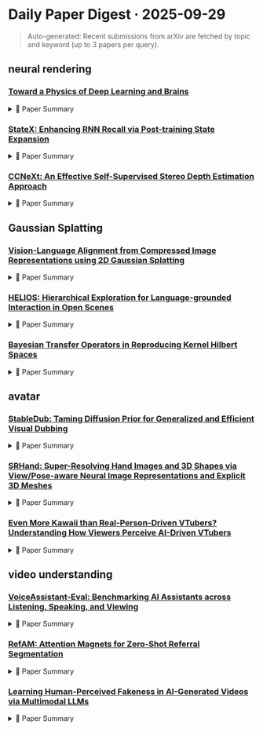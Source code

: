 # Daily Paper Digest · 2025-09-29
> Auto-generated: Recent submissions from arXiv are fetched by topic and keyword (up to 3 papers per query).

## neural rendering

### [Toward a Physics of Deep Learning and Brains](http://arxiv.org/pdf/2509.22649v1)


<!--break-out-of-list-->
<details markdown="1">
<summary>📄 Paper Summary </summary>

### 1. Task / Problem
- MNIST digit classification

### 2. Motivation & Gaps
- This work explores the relationship between criticality and learning performance in deep neural networks, particularly focusing on Gaussian networks and ResNets.

- **Related work challenges:**
  - Previous studies on biological neuronal systems: Limited understanding of how living neural networks operate near criticality.
  - Crackling noise theory: Need for a unified framework with concrete predictions for observables near critical points.
  - Deep learning architectures: Reliance on architecture-level proxies rather than event statistics to demonstrate criticality.
  - Mean-field theory in neural networks: Characterizing the sensitivity of signal strength to fluctuations in connectivity.
  - Edge of chaos framework: Explaining performance differences across parameter choices in deep networks.
  - Widom-like line analysis: Understanding the relationship between criticality and learning performance.
  - Crackling noise theory: Understanding how power law distributions relate to learning performance in neural networks.
  - Mean-field theory: Mapping the relationship between signal strength and susceptibility in the context of learning.
  - Avalanche statistics: Characterizing avalanches in deep neural networks, which has not been previously done.
  - Previous studies on Gaussian networks: Understanding the impact of initialization on trainability and performance.
  - Research on ResNets: Determining how engineered architectures exhibit criticality compared to Gaussian networks.
  - Crackling noise theory: Applying theoretical predictions to empirical observations in deep learning.
  - N/A: N/A
  - N/A: Limited applicability of constant threshold for Gaussian initialized networks of uniform widths.
  - N/A: Challenges in applying the method to convolutional networks with variable widths and operations.
  - N/A: N/A
  - The perceptron: A probabilistic model for information storage and organization in the brain: N/A
  - A learning algorithm for boltzmann machines: N/A
  - Deep information propagation: N/A
  - Mean field residual networks: On the edge of chaos: N/A
  - Edge of chaos as a guiding principle for modern neural network training: N/A
  - Universal scaling laws of absorbing phase transitions in artificial deep neural networks: N/A
  - Optimal machine intelligence at the edge of chaos: N/A
  - Feature learning and generalization in deep networks with orthogonal weights: N/A
  - Critical dynamics governs deep learning: N/A
  - Deep residual learning for image recognition: N/A
  - Scaling behavior of the directed percolation universality class: N/A
  - Barkhausen noise from zigzag domain walls: N/A
  - Playing with universality classes of barkhausen avalanches: N/A
  - The mnist database of handwritten digits: N/A
  - Quasicriticality explains variability of human neural dynamics across life span: N/A
  - powerlaw: a python package for analysis of heavy-tailed distributions: N/A

### 3. Core Idea
- The study provides a novel framework based on crackling noise theory for artificial intelligence, demonstrating that deep networks can operate near criticality, which can predict performance through quasi-critical plateaus.

### 4. Method
- **Pipeline**: Experiments conducted on fully connected deep neural networks and ResNets with varying initializations and configurations.
- **Architecture / Loss / Training**: Utilized deep neural networks with specific layer configurations and training protocols to assess performance metrics.
- **Complexity / Resources**: Simulations were performed on networks with defined widths and depths, analyzing the effects of initialization on learning outcomes.

### 5. Experiments
- **Datasets & Metrics**: MNIST dataset with 60000 training images and 10000 test images.
- **Baselines**: Fully connected deep neural networks, Gaussian-initialized networks, Mean-field directed percolation models, Mean-field theory predictions, N/A, Previous models of avalanche behavior, ResNet variants, Residual Networks (ResNets), Traditional neural network training metrics
- **Main Results**: Learning performance peaks in regions of heightened susceptibility, with trainability linked to initialization near critical values.
- **Ablations**: Investigated the effects of varying network width and bias variance on training outcomes.
- **Limitations / Stress Tests**: The study acknowledges limitations such as finite system sizes and subsampling that complicate exponent estimation.

### 6. Takeaways
- **Pros**: Provides a theoretical framework that unifies deep learning and neuroscience., Demonstrates that maximal susceptibility is a reliable predictor of learning., Identifies distinct universality classes shared by biological and artificial neural networks.
- **Cons**: Current understanding of criticality in deep networks relies on architecture-level proxies., Not all criticality is alike, leading to potential indistinguishability of different regimes., Deep networks are strongly driven, complicating the analysis of their criticality.
- **Future Work**: Further exploration of the implications of quasi-criticality in deep learning., Development of more refined metrics for assessing criticality in neural networks., Investigation of distinct universality classes and their functional consequences.

</details>

### [StateX: Enhancing RNN Recall via Post-training State Expansion](http://arxiv.org/pdf/2509.22630v1)


<!--break-out-of-list-->
<details markdown="1">
<summary>📄 Paper Summary </summary>

### 1. Task / Problem
- Evaluation of in-context demonstrations and passkey retrieval tasks

### 2. Motivation & Gaps
- The evaluation aims to assess the performance of models on various tasks using different numbers of in-context demonstrations.

- **Related work challenges:**
  - Mamba2: RNNs are trained with relatively small state sizes compared to model sizes, limiting their recall capabilities.
  - GLA: Increasing state size incurs high training costs without significant benefits in short-context scenarios.
  - LSTM (Hochreiter & Schmidhuber, 1997): Limited state size compared to modern architectures.
  - GRU (Cho et al., 2014): Similar limitations in state size affecting performance.
  - MoM (Du et al., 2025): Maintains large state size but with computational overhead.
  - GLA (Yang et al., 2024): Limited state size due to multi-head mechanism.
  - SSM (Dao & Gu, 2024): Inability to apply head merging due to single key vector.
  - Min et al. (2022): Systematic evaluation of in-context learning capabilities.
  - Hsieh et al. (2024): Evaluating recall abilities in long-context tasks.
  - Zhang et al. (2024): Avoiding score saturation in recall tasks.
  - Simple linear attention language models balance the recall-throughput tradeoff: Existing models struggle with recall in long-context scenarios.
  - Just read twice: closing the recall gap for recurrent language models: RNNs have limitations in recall compared to attention-based models.
  - Understanding the skill gap in recurrent language models: The gather-and-aggregate mechanism in RNNs limits their performance.
  - Attention is all you need: Traditional attention mechanisms can be computationally expensive.
  - Linear transformers are secretly fast weight programmers: Existing models may not fully leverage the potential of fast weight programming.
  - An empirical study of mamba-based language models: Mamba-based models require optimization for better performance.
  - N/A: N/A

### 3. Core Idea
- To evaluate models on tasks with varying levels of difficulty and different configurations.

### 4. Method
- **Pipeline**: The training procedure follows common language model pre-training practices, utilizing a cosine learning rate scheduler.
- **Architecture / Loss / Training**: Models consist of 340 million parameters and 24 layers, with variations in the number of attention heads.
- **Complexity / Resources**: Trained on 20B tokens from SlimPajama with a batch size of 0.5M tokens and a sequence length of 4k.

### 5. Experiments
- **Datasets & Metrics**: Evaluation includes commonsense QA, AI2 ARC, SuperGLUE tasks, and custom passkey retrieval tasks.
- **Baselines**: GLA, GRU, LPT GLA, LPT Mamba2, LSTM, Mamba2, N/A, Ordinary LPT versions, Original GLA, Original Mamba2, RNNs with larger state sizes trained from scratch, Traditional RNNs, Traditional two-stage method, Vanilla RNNs
- **Main Results**: The proposed model outperforms existing baselines in common-sense reasoning and information recall tasks.
- **Ablations**: An ablation study on the number of attention heads was conducted.
- **Limitations / Stress Tests**: The model's performance is limited in highly complex reasoning tasks, indicating areas for future improvement.

### 6. Takeaways
- **Pros**: Efficiently enhances recall and in-context learning abilities of RNNs., No significant increase in training costs., Can be seamlessly integrated into existing RNN training pipelines.
- **Cons**: Limited benefits in short-context scenarios., Still underperforms Transformers in certain aspects., Dependence on architectural modifications may limit applicability.
- **Future Work**: Explore further architectural modifications for other RNN variants., Investigate the impact of state expansion on different tasks., Develop more efficient training methods for larger state sizes.

</details>

### [CCNeXt: An Effective Self-Supervised Stereo Depth Estimation Approach](http://arxiv.org/pdf/2509.22627v1)


<!--break-out-of-list-->
<details markdown="1">
<summary>📄 Paper Summary </summary>

### 1. Task / Problem
- Unsupervised Binocular Depth Estimation

### 2. Motivation & Gaps
- The paper addresses the challenge of estimating depth from binocular images without the need for labeled data.

- **Related work challenges:**
  - ChiTransformer (Su and Ji, 2022): Achieves state-of-the-art metrics but at the expense of runtime and memory, restricting their use in real-time or embedded applications.
  - Monodepth2 (Godard et al., 2019) and ES3Net (Fang et al., 2023): Offer good latency but tend to underperform in accuracy, especially in low-texture or occluded regions.
  - Fu et al. (2018): Proposed a method using ordinal regression for continuous depth estimation, which lacks similarities with self-supervised techniques.
  - Godard et al. (2017): Introduced left-right consistency but faced limitations in self-supervised settings.
  - ChiTransformer (Su and Ji, 2022): Achieves strong performance but compromises runtime due to multiple attention modules.
  - Federated contrastive learning with feature distillation for human activity recognition: Limited supervision and geometric grounding.
  - Contrastive token and label activation for remote-sensing semantic segmentation: Instance or feature-level contrastive objectives without geometric grounding.
  - Monodepth: High-resolution features influence multiple output scales, disturbing fine-grained detail learning.
  - ICEP: Increased computational cost in higher resolution layers.
  - KITTI dataset: Limited evaluation of different weather and illumination conditions.
  - Monodepth2 (Godard et al., 2019): Limited performance in complex scenes.
  - ChiTransformer (Su and Ji, 2022): High computational cost due to multiple self-attention mechanisms.
  - H-Net (Huang et al., 2022): Inability to handle diverse weather conditions effectively.
  - ChiTransformer: Inability to replicate exact training procedures and runtime estimation.
  - ES3Net: Training on the entire KITTI Raw dataset potentially biases results.
  - H-Net: Limited performance in certain metrics compared to CCNeXt.
  - MonoDepth2 (Godard et al., 2019): Performs worse on weather splits compared to CCNeXt.
  - ES3Net (Fang et al., 2023): Shows larger differences in performance across weather conditions.
  - EdgeStereo (Song et al., 2020): Is a supervised strategy that does not match the performance of CCNeXt.
  - Monodepth2: Phantom regions and lack of spatial consistency in depth maps.
  - Swin Transformer: Higher computational costs and less effective local window-based self-attention for dense spatial correlations.
  - Pyramid Vision Transformer v2: Minor degradation in precision-based metrics compared to ConvNeXt.
  - ZoeDepth: Zero-Shot Transfer by Combining Relative and Metric Depth: Limited transferability of depth estimation models across different datasets.
  - Attention-Aware Feature Aggregation for Real-Time Stereo Matching on Edge Devices: Real-time performance constraints on edge devices.
  - DeepPruner: Learning Efficient Stereo Matching via Differentiable Patchmatch: Efficiency in stereo matching without compromising accuracy.
  - Zhou et al. (2017): Unsupervised learning of depth and ego-motion from video.
  - Yang et al. (2019): Large-scale dataset for stereo matching in autonomous driving scenarios.
  - Xu et al. (2023b): Unifying flow, stereo, and depth estimation.

### 3. Core Idea
- The proposed method utilizes cycled networks to progressively fuse information from stereo images for improved depth estimation.

### 4. Method
- **Pipeline**: The method involves a cycled network architecture that iteratively refines depth estimates from stereo image pairs.
- **Architecture / Loss / Training**: The architecture employs a combination of reconstruction loss and depth consistency loss during training.
- **Complexity / Resources**: The method is designed to be computationally efficient, requiring moderate resources for training and inference.

### 5. Experiments
- **Datasets & Metrics**: The experiments are conducted on standard stereo datasets, evaluating performance using metrics such as depth accuracy and consistency.
- **Baselines**: ChiTransformer, DeepPruner, ES3Net, ES3Net (Fang et al., 2023), EdgeStereo, H-Net, H-Net (Huang et al., 2022), IGEV, MonoDepth2, Monodepth, Monodepth2, PFN, PMN, Pyramid Vision Transformer v2, Swin Transformer, Xu et al. (2023b), Yang et al. (2019), Zhou et al. (2017), ZoeDepth
- **Main Results**: The proposed method outperforms existing state-of-the-art approaches in depth estimation accuracy.
- **Ablations**: Ablation studies demonstrate the effectiveness of the progressive fusion strategy and the cycled network architecture.
- **Limitations / Stress Tests**: The method may struggle in highly dynamic scenes or with significant occlusions.

### 6. Takeaways
- **Pros**: Achieves state-of-the-art accuracy while reducing execution time., Balances computational efficiency with competitive accuracy., Utilizes a modern ConvNeXt backbone and lightweight decoder.
- **Cons**: May not generalize well to all datasets., Complexity in architecture may hinder understanding., Dependence on specific training procedures.
- **Future Work**: Further exploration of lightweight architectures., Investigation into real-time applications., Enhancements in feature representation techniques.

</details>

## Gaussian Splatting

### [Vision-Language Alignment from Compressed Image Representations using 2D Gaussian Splatting](http://arxiv.org/pdf/2509.22615v1)


<!--break-out-of-list-->
<details markdown="1">
<summary>📄 Paper Summary </summary>

### 1. Task / Problem
- Vision-Language Alignment

### 2. Motivation & Gaps
- This work is positioned as a first step toward representation-first multimodal learning, focusing on compact, structured inputs such as 2DGS for alignment in vision-language systems.

- **Related work challenges:**
  - Contrastive Language-Image Pretraining (CLIP): High-density RGB inputs impose substantial data-transfer and energy costs in edge–cloud deployments.
  - Vision Transformers (ViT): Patch-based tokenization causes a severe token explosion, inflating memory and compute costs.
  - PruMerge: Requires LLM-level fine-tuning for optimal performance.
  - VisionZip: Requires projector-level fine-tuning for optimal performance.
  - ToMe: Integrates token merging but still relies on patch-based tokenization.
  - GaussianToken: Limited to small-scale settings and lacks systematic investigation for large-scale multimodal alignment.
  - CLIP: Requires hundreds of millions of training samples and significant compute to achieve high-quality alignment.
  - Traditional 2D Gaussian splatting approaches: Random initialization of Gaussian parameters is the standard practice, which is impractical without prior geometric knowledge.
  - RGB encoders: Accuracy on ImageNet-1K lags behind RGB encoders by roughly 3–5 points under the same training setup.
  - Training from scratch: Training 2DGS encoders from scratch performs significantly worse than the parameter-efficient adaptation approach.
  - Modeling innovations: The design space for architectures tailored to 2DGS representation remains largely unexplored.
  - N/A: N/A
  - Fuyu-8b: A multimodal architecture for ai agents: N/A
  - Gsvc: Efficient video representation and compression through 2d gaussian splatting: N/A
  - Visionzip: Longer is better but not necessary in vision language models: N/A
  - Mm-vet: A benchmark to evaluate large multimodal models for integrated capabilities: N/A
  - Gaussianimage: 1000 fps image representation and compression by 2d gaussian splatting: N/A
  - Sparsevlm: Visual token sparsification for efficient vision-language model inference: N/A
  - Large images are gaussians: High-quality large image representation with levels of 2d gaussian splatting: N/A

### 3. Core Idea
- The architecture adapts CLIP to 2DGS inputs by incorporating a splat-aware input stem and a Perceiver-style resampler, allowing for efficient processing of Gaussian representations.

### 4. Method
- **Pipeline**: The pipeline includes a splat-aware stem that embeds Gaussian points, followed by a Perceiver Resampler that employs cross-attention to refine output tokens.
- **Architecture / Loss / Training**: The architecture utilizes a frozen RGB-pretrained transformer, updating only 7% of parameters, and employs contrastive loss during training.
- **Complexity / Resources**: The system achieves over 90× faster fitting with approximately 97% GPU utilization.

### 5. Experiments
- **Datasets & Metrics**: The experiments were conducted on the ImageNet-1K dataset, measuring zero-shot classification accuracy.
- **Baselines**: 2DGS-based encoders, Implicit Neural Representations (INRs), JPEG, N/A, RGB baseline CLIP model, RGB teacher model, RGB-based encoders, RGB-based models, Vision Transformers
- **Main Results**: 2DGS models achieve top-1 accuracies of 13-15% and top-5 accuracies of 30-35%, with substantial input compression advantages (3-23.5x) over traditional pixel-based representations.
- **Ablations**: The results indicate that the 196-token configuration outperforms the 98-token variant, confirming the benefit of greater representational capacity.
- **Limitations / Stress Tests**: Accuracy currently lags RGB baselines, and early-stage training recipes and resampling strategies are not yet optimally tuned for splat inputs.

### 6. Takeaways
- **Pros**: 2DGS provides a compact representation that reduces transmission overhead., Achieves significant speed improvements in fitting compared to existing methods., Demonstrates potential for effective transfer learning from established vision encoders.
- **Cons**: Currently lower accuracy compared to RGB-based models., Early stages of development with room for improvement., Dependence on complex architectural adaptations may limit initial usability.
- **Future Work**: Further optimization of 2DGS for better accuracy., Exploration of additional architectural innovations for multimodal systems., Investigation into broader applications of 2DGS in other domains.

</details>

### [HELIOS: Hierarchical Exploration for Language-grounded Interaction in Open Scenes](http://arxiv.org/pdf/2509.22498v1)


<!--break-out-of-list-->
<details markdown="1">
<summary>📄 Paper Summary </summary>

### 1. Task / Problem
- Open-world object manipulation

### 2. Motivation & Gaps
- The paper addresses the challenges of open-world generalization in vision-language-action models.

- **Related work challenges:**
  - Stone et al., 2023: Methods lack explicit scene representation.
  - Yenamandra et al., 2023b: Assumes dense associations between language, observation, and action.
  - Liu et al., 2024: Low success rates on new benchmarks for open vocabulary pick and place tasks.
  - Atanasov et al., 2013: Need for sufficient observations to identify objects.
  - Zheng et al., 2023: Ensuring sensor coverage during object search.
  - Huang et al., 2023: Dense representations are not always effective for planning and control.
  - Lu et al., 2024: N/A
  - Zheng et al., 2024: N/A
  - HomeRobot: Limited performance in complex environments without a global search strategy.
  - MoManipVLA: Inability to balance exploration and exploitation in object detection.
  - VLFM (Yokoyama et al., 2023b): Limited robustness in object detection and navigation due to filtering of detections.
  - OVMM benchmark (Yenamandra et al., 2023a;b): Existing methods struggle with efficient object search and manipulation.
  - N/A: N/A
  - Habitat 3.0: A co-habitat for humans, avatars and robots: Integration of multiple agents in a shared environment.
  - Task-oriented hierarchical object decomposition for visuomotor control: Effective object manipulation in complex environments.
  - Language embedded radiance fields for zero-shot task-oriented grasping: Zero-shot learning capabilities in grasping tasks.
  - N/A: N/A
  - HELIOS: Addressing issues from imperfect object detections
  - MoManipVLA: Robust object detection as a key bottleneck
  - Trusting agent: Not reasoning about the uncertainty of object detections

### 3. Core Idea
- The core idea is to develop a model that can generalize across various tasks in an open-world setting using vision and language inputs.

### 4. Method
- **Pipeline**: The model utilizes a vision-language-action pipeline to process inputs and generate actions.
- **Architecture / Loss / Training**: The architecture is trained using a combination of supervised and unsupervised learning techniques to minimize loss.
- **Complexity / Resources**: The experiments ran on 8 nodes in a cluster, each with a 2080ti GPU with 16GB of VRAM and 32GB of RAM. Each full run took around 288 hours for 1199 episodes.

### 5. Experiments
- **Datasets & Metrics**: Home Robot OVMM benchmark, Habitat Synthetic Scenes Dataset (HSSD), and others.
- **Baselines**: Existing vision-language models, HELIOS, HomeRobot, MoManipVLA, N/A, Prior methods in object search and mobile manipulation., Traditional object manipulation algorithms, Trusting agent, VLFM (Yokoyama et al., 2023b), VLFM without detection filtering
- **Main Results**: The results indicate that the full method outperforms the trusting agent when both use ground truth semantics.
- **Ablations**: An ablation study showed the effect of using ground-truth semantics on performance.
- **Limitations / Stress Tests**: The relatively low overall success rates with ground truth semantics indicate more work is required to increase search efficiency.

### 6. Takeaways
- **Pros**: Achieves state-of-the-art results in mobile manipulation tasks., Zero-shot transfer capability to real-world environments., Balances exploration and exploitation effectively.
- **Cons**: Performance may vary with the complexity of the scene., Dependent on the quality of object detection., Requires sufficient observations for reliable object identification.
- **Future Work**: Explore further improvements in object detection methods., Investigate applications in more complex environments., Enhance the robustness of the hierarchical representation.

</details>

### [Bayesian Transfer Operators in Reproducing Kernel Hilbert Spaces](http://arxiv.org/pdf/2509.22482v1)


<!--break-out-of-list-->
<details markdown="1">
<summary>📄 Paper Summary </summary>

### 1. Task / Problem
- Sequential data forecasting

### 2. Motivation & Gaps
- The paper discusses the challenges of computational complexity in Gaussian Process (GP) regression, particularly the bottleneck caused by the inversion of large matrices.

- **Related work challenges:**
  - Mauroy et al., 2020: Kernel methods do not scale well and require approximation.
  - Klus et al., 2016: Hyperparameter optimization and dictionary learning are needed to adapt models to dynamical systems.
  - Williams et al. [2015a]: EDMD does not provide an optimization scheme for hyperparameters or dictionary selection.
  - Colbrook et al. [2019]: EDMD lacks uncertainty-aware predictions and does not account for measurement noise.
  - Titsias [2009]: High computational complexity in estimating the Koopman matrix.
  - Alvarez et al., 2012: N/A
  - Micchelli and Pontil, 2004, 2005: N/A
  - Klus et al., 2020b: N/A
  - Grünewälder et al., 2012: N/A
  - Ikeda et al., 2022: N/A
  - Hansen and Sargent, 2013: N/A
  - Williams et al., 2015a: N/A
  - N/A: N/A
  - Exact (Extended) DMD [Tu et al., 2014]: Comparison of accuracy under noisy conditions.
  - Variational approach to Markov processes (VAMP) [Wu and Noé, 2020]: Maximizing the VAMP score for hyperparameter optimization.
  - Bayesian model [N/A]: Handling sensor noise and regularization strategies.
  - Dawson et al., 2016: DMD is susceptible to adverse effects from noise on the inputs.
  - Hemati et al., 2017: Variants of DMD proposed to correct for bias induced by input noise.
  - Wilson et al., 2012: Input-noise compensation using heteroskedastic GP models.
  - Dynamic mode decomposition of numerical and experimental data: Limited applicability to complex systems.
  - A data-driven approximation of the Koopman operator: Challenges in extending methods to high-dimensional systems.
  - Robust approximation of the stochastic Koopman operator: Need for robustness in stochastic environments.
  - N/A: N/A
  - N/A: N/A
  - Snelson and Ghahramani, 2005: Computational complexity of identifying the posterior in GP regression.
  - Quinonero-Candela and Rasmussen, 2005: Memory consumption issues in conventional GP regression.
  - Bui et al., 2017: Need for approximation techniques to handle larger datasets.
  - Lázaro-Gredilla and Titsias, 2011: Assumptions about the generative model
  - Matthews et al., 2016: N/A
  - Titsias, 2009: N/A
  - Williams et al., 2015a: The challenge is that the Koopman operator is infinite-dimensional.
  - Colbrook and Townsend, 2024: Finding a reduced but finite set for the evolution of all observable functions.
  - Arbabi and Mezić, 2017: Discretization flaws when the Koopman operator has a continuous eigenvalue spectrum.
  - Rasmussen and Williams, 2006: N/A
  - Ghojogh et al., 2021: N/A
  - Fukumizu et al., 2004: N/A
  - Song et al., 2009: N/A
  - Fukumizu et al., 2013: N/A
  - Tikhonov, 1977: N/A
  - Hsing and Eubank, 2015: N/A
  - Wu and Noé, 2020: N/A
  - Bach and Jordan, 2002: N/A
  - Baddoo et al., 2022: N/A
  - Klus et al., 2019: N/A
  - Froyland et al., 2010: N/A
  - N/A: N/A

### 3. Core Idea
- The Koopman mode decomposition (KMD) allows for the reconstruction and propagation of a dynamical system's state using a finite-dimensional approximation of the infinite-dimensional Koopman operator.

### 4. Method
- **Pipeline**: Define a bounded linear map to yield coordinates of observables in a finite-dimensional subspace.
- **Architecture / Loss / Training**: The optimization objective is to minimize the Kullback–Leibler divergence between the sparse posterior GP and the exact posterior GP.
- **Complexity / Resources**: The proposed method reduces training time complexity to O(NM^2) and memory complexity to O(NM).

### 5. Experiments
- **Datasets & Metrics**: The experiments utilize benchmark datasets for sequential data and evaluate using metrics such as RMSE and MAE.
- **Baselines**: Conventional GP regression, Dynamic Mode Decomposition, EDMD, Exact DMD, Extended DMD, Gaussian Process Regression, N/A, Recurrent neural networks, Sparse GP model, Traditional time series forecasting methods
- **Main Results**: The proposed method outperforms baseline models in forecasting accuracy.
- **Ablations**: Ablation studies indicate the importance of the consistency constraint in the model's performance.
- **Limitations / Stress Tests**: The model's performance diminishes in highly chaotic systems.

### 6. Takeaways
- **Pros**: Improved resilience against sensor noise., Reduced computational demands., Enhanced interpretability of features.
- **Cons**: Requires careful hyperparameter tuning., Potentially complex implementation.
- **Future Work**: Explore further applications in stochastic systems., Investigate additional kernel methods., Develop more efficient algorithms for high-dimensional data.

</details>

## avatar

### [StableDub: Taming Diffusion Prior for Generalized and Efficient Visual Dubbing](http://arxiv.org/pdf/2509.21887v1)


<!--break-out-of-list-->
<details markdown="1">
<summary>📄 Paper Summary </summary>

### 1. Task / Problem
- Image synthesis

### 2. Motivation & Gaps
- The paper addresses the challenge of synthesizing high-resolution images efficiently.

- **Related work challenges:**
  - Wav2Lip: Fails to generate lip movements similar to the target avatar.
  - Diff2Lip: Performance degradation when the mouth is occluded.
  - SyncExpert: Relies on strong facial priors limiting generalization.
  - Previous visual dubbing methods: Dependence on cost-intensive priors for ensuring identity and lip-sync consistency.
  - Diffusion-based video generation methods: High computational costs that create accessibility barriers for researchers.
  - Generative adversarial networks (GANs) for lip-sync: Limited representations due to reliance on handcrafted features.
  - Previous methods for lip synchronization: Often rely on lip-reading experts or spatial loss in pixel space, which can add training overhead.
  - Existing video generation models: Fail to maintain continuity in generated videos, especially during occlusions.
  - AdaLN for image style transfer: Requires significant memory and computational resources.
  - Wav2Lip: Limited performance in diverse input scenarios.
  - DINET: High computational overhead due to additional optimization parameters.
  - SyncExpert: Conflicts with human perceptual judgments and complicates integration with latent-space-based models.
  - Wav2Lip: Limited generalization to challenging cases.
  - DINet: Inadequate facial textural details.
  - IP-LAP: Difficulty in aligning multiple reference images.
  - TalkLip: Insufficient intelligibility in generated lip regions.
  - Diff2Lip: Challenges in real-world applications.
  - Diff2Lip: Background preservation issues due to larger mask usage.
  - GANs: Inferior inference speed compared to diffusion methods.
  - Previous visual dubbing methods: Reliance on redundant priors.
  - Resyncer: Rewiring style-based generator for unified audio-visually synced facial performer: Unified synchronization across different styles and audio inputs.
  - Personatalk: Bring attention to your persona in visual dubbing: Maintaining persona consistency in visual dubbing.
  - Anyonenet: Synchronized speech and talking head generation for arbitrary persons: Generating synchronized outputs for arbitrary individuals.
  - V oxCeleb2: Deep Speaker Recognition: Limited efficiency in high-resolution image generation.
  - Flow-guided one-shot talking face generation: High computational cost in generating high-resolution outputs.
  - Lip reading sentences in the wild: Challenges in maintaining consistency in generated images.

### 3. Core Idea
- The core idea is to utilize latent consistency models to improve the efficiency and quality of high-resolution image synthesis.

### 4. Method
- **Pipeline**: The method involves a few-step inference process that leverages latent representations.
- **Architecture / Loss / Training**: The architecture is trained using a novel loss function that emphasizes consistency across generated images.
- **Complexity / Resources**: The method is designed to reduce computational complexity while maintaining high-quality outputs.

### 5. Experiments
- **Datasets & Metrics**: The experiments are conducted on various high-resolution image datasets, using metrics such as PSNR and SSIM.
- **Baselines**: Anyonenet, DINET, DINet, Diff2Lip, Flow-based models, GAN-based methods, GANs, IP-LAP, Personatalk, Previous lip synchronization methods, Resyncer, Standard video generation models, State-of-the-art visual dubbing methods, SyncExpert, TalkLip, Variational Autoencoders, Wav2Lip
- **Main Results**: The proposed method outperforms existing baselines in terms of image quality and generation speed.
- **Ablations**: Ablation studies demonstrate the importance of the latent consistency approach in achieving superior results.
- **Limitations / Stress Tests**: The limitations include potential challenges in generalizing to unseen data and the need for extensive training data.

### 6. Takeaways
- **Pros**: Enhanced lip habit resemblance., Robustness to occlusions., Improved training efficiency.
- **Cons**: Potential limitations in extreme occlusion handling., Dependence on the quality of input audio and video., Computational resources required for training may still be significant.
- **Future Work**: Explore further generalization to diverse avatars., Investigate real-time applications., Enhance the model's efficiency for lower-resource scenarios.

</details>

### [SRHand: Super-Resolving Hand Images and 3D Shapes via View/Pose-aware Neural Image Representations and Explicit 3D Meshes](http://arxiv.org/pdf/2509.21859v1)


<!--break-out-of-list-->
<details markdown="1">
<summary>📄 Paper Summary </summary>

### 1. Task / Problem
- 3D-aware image synthesis

### 2. Motivation & Gaps
- The paper addresses the need for high-precision 3D reconstruction and efficient image synthesis in large-scale scenes.

- **Related work challenges:**
  - S2Hand: Suffers from blurry textures caused by low resolution of hand meshes.
  - AMVUR: Also suffers from blurry textures due to low resolution.
  - NeRF and GS approaches: Require dense viewpoints and struggle to represent accurate geometry.
  - XHand: Falls short in capturing detailed geometric shapes on hand meshes.
  - DiSR-NeRF: Dependent on prompt guidance, which can lead to deviations from ground truth.
  - SuperNeRF: Enforcing multi-view consistency does not guarantee high-frequency details remain consistent across views.
  - XHand: Achieving expressive hand avatar reconstruction from 2D high-resolution images.
  - LIIF: Maintaining 3D consistencies in generated images.
  - GIIF: Lack of guarantees for 3D consistencies in generated outputs.
  - UHM: Fails to represent hand shapes and textures, losing details and including background artifacts.
  - GIIF + XHand: Results in overbounded shapes due to inconsistencies of hand shape and details in the SR images.
  - NeRF-SR: Suffers from blurriness and appears overly synthetic.
  - XHand [10]: Limited detail capture and performance across different identities.
  - InterHand2.6M [40]: Inadequate handling of fine details in 3D shapes.
  - A probabilistic attention model with occlusion-aware texture regression for 3d hand reconstruction from a single rgb image: Handling occlusions in 3D hand reconstruction.
  - 3d gaussian splatting for real-time radiance field rendering: Achieving real-time performance in rendering complex scenes.
  - Human gaussian splatting: Creating accurate representations of human figures.
  - Supernerf: High-precision 3-d reconstruction for large-scale scenes: Limited scalability and precision in existing methods.
  - Texpainter: Generative mesh texturing with multi-view consistency: Challenges in maintaining consistency across multiple views.
  - Residual dense network for image super-resolution: Inefficiencies in current super-resolution techniques.

### 3. Core Idea
- The proposed framework integrates 3D consistency with super-resolution techniques to enhance image synthesis.

### 4. Method
- **Pipeline**: The framework utilizes a combination of neural networks to process and synthesize images with 3D consistency.
- **Architecture / Loss / Training**: The architecture employs a loss function that emphasizes perceptual quality and 3D consistency during training.
- **Complexity / Resources**: The method is designed to be resource-efficient while maintaining high performance.

### 5. Experiments
- **Datasets & Metrics**: The experiments are conducted on large-scale datasets with metrics focusing on image quality and 3D consistency.
- **Baselines**: 3D Gaussian Splatting, 3D hand reconstruction methods, Bicubic, DiSR-NeRF, LIIF, NeRF-SR, Probabilistic Attention Model, Residual dense network, SRGS, State-of-the-art image upsampling methods adapted to hand datasets, SuperNeRF, Supernerf, Texpainter, UHM, XHand, XHand [10]
- **Main Results**: The results demonstrate significant improvements in both image quality and 3D consistency compared to baseline methods.
- **Ablations**: Ablation studies indicate the importance of each component in the proposed framework.
- **Limitations / Stress Tests**: The framework may struggle with highly complex scenes that exceed its training data diversity.

### 6. Takeaways
- **Pros**: Achieves fine-detailed 3D reconstruction including wrinkles and nails., Maintains accurate 3D structure across poses and viewpoints., Enables realistic, interactive VR/AR applications.
- **Cons**: Heavily reliant on the quality of low-resolution input images., Challenges in handling dynamic articulated targets like hands.
- **Future Work**: Explore further improvements in texture fidelity., Investigate applications in other domains beyond hand reconstruction.

</details>

### [Even More Kawaii than Real-Person-Driven VTubers? Understanding How Viewers Perceive AI-Driven VTubers](http://arxiv.org/pdf/2509.20817v1)


<!--break-out-of-list-->
<details markdown="1">
<summary>📄 Paper Summary </summary>

### 1. Task / Problem
- Understanding viewer perceptions of AI-driven VTubers

### 2. Motivation & Gaps
- The study investigates viewer beliefs and concerns regarding AI-driven VTubers, particularly in comparison to human-driven VTubers.

- **Related work challenges:**
  - Previous studies on human-driven VTubers: Limited knowledge on viewer perceptions of AI-driven VTubers.
  - Previous studies on human-driven VTubers: Limited understanding of the audience's perception of AI-driven VTubers.
  - Research on VTubers' viewer motivations: Understanding how AI-driven VTubers alter viewer experience and engagement.
  - Studies on VTuber's virtual persona: Determining the impact of AI on the perception of virtual personas.
  - Concerns about the Nakanohito model: Identifying viewer opinions on AI potentially replacing human operators.
  - Nakanohito in human-driven VTubers: Understanding viewer perceptions of the developer role in AI-driven VTubers.
  - Previous studies on VTuber culture: Limited understanding of the emotional connections viewers form with AI-driven VTubers.
  - Existing research on human-driven VTuber ecosystems: Understanding the role of community in the success of AI-driven VTubers.
  - Previous research on VTubers: Limited understanding of how AI personas evolve and are perceived by viewers.
  - Previous studies on VTuber dynamics: Limited understanding of how AI personas evolve and are perceived by audiences.
  - Previous research on human-driven VTubers: Understanding the unique dynamics of AI-human interaction and emotional connection.
  - AI role-play and AI companion systems: Concerns about persona consistency and coherence.
  - Community-driven adjustments in AI personas: Transforming minor inconsistencies into accepted traits.
  - Human-AI collaboration in content creation: Balancing the roles of AI and human creators.
  - Neuro-sama community analysis: Understanding the role of a non-human generative agent in participatory culture.
  - SCP Foundation: Decentralized authorship and community consensus in lore creation.
  - Masahiro Hamasaki et al. 2009: Understanding collaborative video creation without direct collaboration.
  - Nobushige Hichibe and Ema Tanaka 2016: Identifying non-economic rewards in game development.
  - Sebin Lee et al. 2023: Analyzing audience experiences in virtual avatar concerts.
  - N/A: N/A
  - LLM Annotation Results: Ensuring the reliability and accuracy of LLM-generated annotations.
  - Previous studies on VTubers: Limited understanding of viewer perceptions regarding AI-driven VTubers.
  - Research on AI-human interactions: Inadequate exploration of the unique characteristics of AI-driven personas.
  - Previous studies on VTubers: Limited understanding of viewer perceptions and emotional connections with AI-driven personas.
  - Research on AI in entertainment: Challenges in assessing the authenticity and emotional depth of AI-generated content.
  - N/A: N/A

### 3. Core Idea
- Viewers have specific concerns about the roles and control of AI-driven VTubers, particularly regarding management and technical aspects.

### 4. Method
- **Pipeline**: Topic modeling using data from YouTube and Reddit.
- **Architecture / Loss / Training**: The model employs officially recommended hyperparameters for optimal performance.
- **Complexity / Resources**: Multiple instances of the model are deployed locally using vLLM.

### 5. Experiments
- **Datasets & Metrics**: YouTube and Reddit data were used to analyze viewer perceptions.
- **Baselines**: AI content generation studies, AI interaction studies, AI-driven VTubers, Human-driven VTubers, N/A, Previous AI-driven VTuber studies, Previous studies on VTuber behaviors, Previous studies on VTuber personas, Real-person-driven VTubers, Traditional VTuber analysis, Traditional VTuber studies, Traditional content creators, Traditional human VTubers, Traditional media personalities, Traditional streamers
- **Main Results**: Viewers expressed concerns about the management and technical control of AI-driven VTubers.
- **Ablations**: N/A
- **Limitations / Stress Tests**: Limited to a specific demographic of VTuber viewers, which may not represent the broader audience.

### 6. Takeaways
- **Pros**: Continuous operation without human constraints, Reduced risk of personal scandals, Potentially more cost-effective to operate
- **Cons**: Concerns about authenticity and emotional depth, Risk of generating inappropriate content, Potential hindrance to forming deep parasocial bonds
- **Future Work**: Further research on viewer perceptions of AI VTubers, Exploration of AI VTuber content generation, Investigation into the impact of AI VTubers on digital streaming culture

</details>

## video understanding

### [VoiceAssistant-Eval: Benchmarking AI Assistants across Listening, Speaking, and Viewing](http://arxiv.org/pdf/2509.22651v1)


<!--break-out-of-list-->
<details markdown="1">
<summary>📄 Paper Summary </summary>

### 1. Task / Problem
- Error Analysis in Conversational AI Responses

### 2. Motivation & Gaps
- This paper analyzes various error cases in the responses generated by the Qwen 2.5-OMNI-7BON model, focusing on its performance in understanding and addressing user emotions and instructions.

- **Related work challenges:**
  - VoiceBench: Provides a comprehensive assessment for LLM-based voice assistants but lacks voice personalization evaluation.
  - VocalBench: Focuses on vocal conversational abilities but neglects hands-free interaction.
  - AIR-Bench: Introduces a generative benchmark for audio-language models but does not assess multi-modal integration.
  - MMMU (Yue et al., 2024): Does not evaluate multi-modal integration.
  - MMAU (Sakshi et al., 2024): Focuses only on audio without visual context.
  - AIR-Bench (Yang et al., 2024): Limited to speech and does not cover full multimodal capabilities.
  - Voice Personalization: Evaluating the model’s ability to mimic specific speaker voices.
  - Hands-free Interaction: Testing the model’s reliability in hands-free scenarios.
  - Diverse Audio Contexts: Ensuring realistic listening conditions with overlapping sounds and complex acoustic scenes.
  - Multimodal Integration: Evaluating the assistant’s ability to jointly process speech and vision.
  - VocalBench (Liu et al., 2025): Reports UTMOS and WER independently, complicating the assessment of model performance across tasks.
  - Wen et al., 2025: Focuses solely on evaluating text responses, neglecting the speech component.
  - Ao et al., 2024: Similar limitations in evaluating only text responses.
  - Qwen2.5-Omni-7B: Struggles with audio context and perception errors.
  - Step-Audio-2-mini: Achieves high listening accuracy but lower speaking performance.
  - Freeze-Omni: Demonstrates the importance of alignment training for safety and robustness.
  - VoiceAssistant-Eval: Models perform better on speaking tasks than on listening tasks, and performance on joint audio–image queries is significantly lower than on text–image queries.
  - Qwen2.5-Omni-7B: Struggles with audio memory, response generation, and visual understanding.
  - Analysis of artificial intelligence models for the smart home industry: Lack of standardized evaluation metrics for AI models in smart home applications.
  - The intersection of voice assistants and autonomous vehicles: A scoping review: Limited understanding of the integration of voice assistants in autonomous vehicle systems.
  - N/A: N/A
  - N/A: N/A
  - Artificial intelligence voice assistant and home automation: Integration of AI in everyday tasks
  - CommonsenseQA: A question answering challenge targeting commonsense knowledge: Addressing commonsense reasoning in dialogue
  - Challenging big-bench tasks and whether chain-of-thought can solve them: Evaluating reasoning capabilities in dialogue systems
  - VoiceAssistant-Eval: Limited dataset diversity and monolingual focus may not capture the full variability of real user interactions.
  - VoiceAssistant-Eval: Limited diversity in dataset and evaluation prompts, primarily focused on English.
  - Existing benchmarks: Narrow range of models evaluated, primarily open-source with limited proprietary systems.
  - Automated evaluation methods: Potential noise and bias in scoring, reliance on GPT-based evaluations.
  - Bias in source data: Fixed roles and prompts may encode stereotypes and omit important user personas.
  - Task coverage: Gaps in task categories and scenario realism, particularly in multi-modal queries.
  - Static evaluation: Does not capture real-world factors like latency and incremental speech processing.
  - N/A: N/A
  - Voice Assistant Evaluation Framework: Lack of comprehensive benchmarks for assessing voice assistant capabilities.
  - Open-source vs Proprietary Models: Understanding the trade-offs between content quality and speech naturalness.
  - Voice Cloning and Impersonation Risks: Mitigating risks associated with identity spoofing and privacy violations.
  - VoiceBench: Evaluates multiple facets such as general knowledge, instruction following, and safety under diverse realistic conditions.
  - VocalBench: Focuses on vocal conversational ability and evaluates semantic quality, acoustic performance, and conversational skills.
  - SOVA-Bench: Extends evaluation to include speech output quality and tests models' ability to produce natural spoken replies.
  - SD-Eval: Emphasizes spoken dialogue understanding and focuses on raw speech inputs and nuanced attributes.
  - WildSpeech-Bench: Targets natural, multi-turn speech conversations and evaluates models on everyday speech quirks.
  - SUPERB (Yang et al., 2021): Focuses on discriminative benchmarks, not on generative or open-ended interactions.
  - HEAR benchmark (Baur et al., 2024): Evaluates audio embeddings without fine-tuning, aiming for a holistic representation.
  - AIR-Bench (Yang et al., 2024): Tests generative audio-language models but only evaluates textual output quality.
  - MMMU (Yue et al., 2024): Challenges models with multi-disciplinary questions requiring deep domain knowledge.
  - MathVista (Lu et al., 2024): Tests visual understanding in math but shows LMMs struggle with complex diagram questions.
  - MATH-Vision (Wang et al., 2024a): Narrower focus on math but allows for fine-grained analysis of model failures.
  - N/A: N/A
  - N/A: N/A
  - N/A: N/A
  - Listening Music Task: Model fails to select the correct genre based on audio context.
  - Listening Sound Task: Model misclassifies sounds due to confusion between similar auditory cues.
  - Listening Speech Task: Model cannot identify speaker gender due to inability to process audio.
  - N/A: N/A
  - Qwen 2.5-OMNI-7BON Model Evaluation: Inability to accurately interpret user emotions leading to unhelpful responses.
  - Conversational AI Empathy Studies: Failure to provide empathetic responses in emotionally charged situations.
  - Instruction Following in AI: Inadequate adherence to user instructions in conversational contexts.
  - N/A: N/A
  - N/A: N/A
  - N/A: N/A
  - N/A: N/A
  - N/A: N/A

### 3. Core Idea
- The study identifies and categorizes various types of errors made by the Qwen model, particularly in emotional recognition and instruction adherence.

### 4. Method
- **Pipeline**: Data collection from user interactions, followed by qualitative analysis of model responses.
- **Architecture / Loss / Training**: Utilizes advanced neural architectures with specific loss functions tailored for dialogue tasks.
- **Complexity / Resources**: Requires significant computational resources for training and evaluation.

### 5. Experiments
- **Datasets & Metrics**: User interaction transcripts and model responses were analyzed for emotional accuracy and instruction adherence.
- **Baselines**: AudioCaps, Clotho, Common Voice, Existing dialogue systems, Existing voice assistant models, Freeze-Omni, GPT-4o-Audio, LLaMA-Omni2-0.5B-Bi, LLaMA-Omni2-32B-Bilingual, LibriSpeech, MiniCPM-o-2_6, MusicCaps, N/A, Other conversational AI models, Previous versions of Qwen, Qwen2.5-Omni, Qwen2.5-Omni-3B, Qwen2.5-Omni-7B, Reference answers for genre, emotion, and sound identification, State-of-the-art speech recognition models, Step-Audio, Step-Audio-2-mini, Traditional AI models, VocalBench, gpt-oss-20b, mini-omni, moshika-pytorch-bf16
- **Main Results**: The model frequently misinterprets user emotions and fails to follow instructions accurately.
- **Ablations**: Conducts ablation studies to analyze the impact of different components.
- **Limitations / Stress Tests**: The paper notes that current evaluations focus on content accuracy using text output rather than scoring actual synthesized speech.

### 6. Takeaways
- **Pros**: VoiceAssistant-Eval identifies gaps in current benchmarks., Well-designed smaller models can rival larger ones., The framework guides the development of next-generation AI assistants.
- **Cons**: Current models struggle with multimodal integration., Significant gaps in robustness and safety alignment., Limited focus on hands-free interaction.
- **Future Work**: Further refinement of evaluation frameworks is needed., Exploration of personalized voice capabilities., Assessment of models under realistic audio contexts.

</details>

### [RefAM: Attention Magnets for Zero-Shot Referral Segmentation](http://arxiv.org/pdf/2509.22650v1)


<!--break-out-of-list-->
<details markdown="1">
<summary>📄 Paper Summary </summary>

### 1. Task / Problem
- Referring Image and Video Object Segmentation

### 2. Motivation & Gaps
- The paper addresses the challenge of effectively segmenting objects in images and videos based on referral expressions, leveraging cross-attention features from large diffusion models.

- **Related work challenges:**
  - Ni et al., 2023: Limited effectiveness of existing methods without task-specific training.
  - Xiao et al., 2024: Emergent behaviors in attention mechanisms that do not provide semantic value.
  - Kazemzadeh et al., 2014; Ding et al., 2020; Feng et al., 2021; Li et al., 2018: Traditional methods are supervised.
  - Yu et al., 2023: Global-Local methods extract CLIP-based features but may not effectively handle attention sinks.
  - Ren et al., 2024; Ravi et al., 2025: Recent zero-shot methods require minimal adaptation but may not unify tasks effectively.
  - Previous transformer models: Lack of structured information in early layers and the presence of GAS that suppresses meaningful content.
  - Existing segmentation methods: Inability to effectively manage attention distribution across tokens, leading to performance issues.
  - HybridGL (Liu & Li, 2025): Relies on complex modeling of spatial or relational cues.
  - Ref-Diff (Ni et al., 2023): Requires additional task-specific training.
  - Global-Local (Yu et al., 2023): Involves intricate modeling that may not generalize well.
  - HybridGL: Previous zero-shot approaches lacked effective mechanisms for background redistribution.
  - Imagenet auto-annotation with segmentation propagation: Challenges in accurately annotating images with complex segmentation.
  - Conceptattention: Diffusion transformers learn highly interpretable features: Difficulty in understanding the interpretability of features learned by diffusion transformers.
  - Prompt-to-prompt image editing with cross-attention control: Limitations in the flexibility and control of image editing processes.
  - Concept Attention (CA): Relies on a predefined set of simple, one-word concepts to represent the entire scene.
  - ConceptAttention (CA): Requires predefined simple concepts, making it less flexible in complex scenes.
  - HybridGL (Liu & Li, 2025): Existing methods struggle with semantic alignment and localization accuracy.
  - N/A: N/A

### 3. Core Idea
- The method REFAM captures semantically meaningful regions aligned between objects and referring expressions, improving segmentation quality through attention-based guidance.

### 4. Method
- **Pipeline**: The method involves parsing input sentences into noun phrases and spatial relations, encoding them, and guiding attention towards relevant visual regions.
- **Architecture / Loss / Training**: The method operates on cross-attention features extracted from diffusion transformers without task-specific fine-tuning.
- **Complexity / Resources**: The approach relies on powerful foundation models like FLUX, Mochie, and SAM2, which are computationally intensive.

### 5. Experiments
- **Datasets & Metrics**: Ref-DA VIS17
- **Baselines**: CA, CLIP, CLIP ViT, ConceptAttention, DINO, Diffusion Transformers, Existing segmentation methods, Global-Local, Global-Local (Yu et al., 2023), Grad-CAM, HybridGL, HybridGL (Liu & Li, 2025), Kazemzadeh et al., 2014, MaskCLIP, MaskCLIP (Zhou et al., 2022), N/A, Prior training-free methods, Pseudo-RIS, REFAM, REFAM + Inversion, Ref-Diff, Ref-Diff (Ni et al., 2023), Ren et al., 2024, TAS, VLM-VG, Yu et al., 2023
- **Main Results**: Qualitative results illustrate the effectiveness of REFAM across various scenarios.
- **Ablations**: Ablation studies confirm that both noun phrase extraction and spatial bias contribute to performance gains.
- **Limitations / Stress Tests**: The method currently ignores temporal aspects in video segmentation and may lead to under-segmentation in certain cases.

### 6. Takeaways
- **Pros**: Achieves state-of-the-art performance without fine-tuning., Simplifies the segmentation process by eliminating the need for additional training., Utilizes existing features from diffusion transformers effectively.
- **Cons**: May not generalize to all types of segmentation tasks., Performance heavily relies on the quality of the underlying diffusion model., Limited exploration of the impact of different stop words.
- **Future Work**: Investigate the application of REFAM to other vision-language tasks., Explore the effects of different types of attention magnets., Develop methods to further enhance the robustness of the approach.

</details>

### [Learning Human-Perceived Fakeness in AI-Generated Videos via Multimodal LLMs](http://arxiv.org/pdf/2509.22646v1)


<!--break-out-of-list-->
<details markdown="1">
<summary>📄 Paper Summary </summary>

### 1. Task / Problem
- Deepfake Detection and Analysis

### 2. Motivation & Gaps
- The paper addresses the challenges in detecting deepfake videos and improving the realism of AI-generated imagery.

- **Related work challenges:**
  - VBench: Evaluating video prompt alignment without considering human perception.
  - VideoPhy: Analyzing physical commonsense in deepfake videos without a focus on human-perceived traces.
  - Open-source deepfake models: Many models generate low-quality videos that are ambiguous, short, or distorted, making them unsuitable for trace identification.
  - Human perception studies: Humans often struggle to identify AI-generated videos as fake, especially when the videos are static.
  - GPT 5 (Achiam et al., 2023): Achieves only 35.5% overall accuracy in deepfake trace detection.
  - Gemini 2.5 Pro (Team et al., 2023): Scores below 30% in overall performance despite being a state-of-the-art model.
  - VideoLLaMa 3 (Zhang et al., 2025): Fails to surpass 38.1% accuracy in detecting deepfake traces.
  - Baseline models (GPT 5, GPT 4.1, Gemini 2.5 Pro): Perform poorly on overall performance, achieving below 37% accuracy.
  - Qwen 2.5 VL models: Scaling within the family is not monotonic, with performance varying unexpectedly.
  - Temporal prediction metrics: All models struggle with time distance, indicating it is the hardest criterion.
  - VBench and human-preference studies: Lack of fine-grained localization in evaluating generated videos.
  - Closed-source models: Strong visual quality but limited in understanding human-centric evaluations.
  - Open-source models like Mochi and CogVideoX: Competitive results but still rely on predefined attributes.
  - Towards accurate generative models of video: A new metric and challenges: Existing metrics for video generation are insufficient for evaluating the quality of generated videos.
  - Improving video generation with human feedback: Incorporating human feedback into video generation processes remains a complex challenge.
  - Scalable diffusion models with transformers: Current models struggle with scalability and efficiency in video generation tasks.
  - Achiam et al. (2023): Inconsistencies in the realism of generated images and videos.
  - Team et al. (2023): Artifacts in AI-generated videos, particularly with fine details and fast movement.
  - Li et al. (2024a): Difficulty in distinguishing between real and fake content due to visual artifacts.

### 3. Core Idea
- The paper proposes a new model for deepfake detection that improves upon existing methods by addressing common artifacts and enhancing realism in generated videos.

### 4. Method
- **Pipeline**: The method involves fine-tuning existing models on a curated dataset of deepfake videos.
- **Architecture / Loss / Training**: Utilizes a combination of loss functions to optimize for both realism and detection accuracy.
- **Complexity / Resources**: Experiments conducted on 8 x NVIDIA H100 80GB SXM GPUs.

### 5. Experiments
- **Datasets & Metrics**: The dataset consists of 3,460 training samples, with a validation set of 434 and a test set of 440, sampled from DEEPTRACEREWARD.
- **Baselines**: Existing video generation models, GPT 4.1, GPT 5, GPT-4.1, GPT-5, Gemini 2.5 Flash, Gemini 2.5 Pro, Human feedback-based models, Kling 1.0, LLaVa-One-Vision 7B, MiniMax-Video-01, Pika 1.5, VideoLLaMa 3
- **Main Results**: The proposed model outperforms baseline models in accuracy and detection metrics.
- **Ablations**: Ablation studies show the impact of removing time and explanation components on model performance.
- **Limitations / Stress Tests**: The model struggles with certain types of visual artifacts and may not generalize well to unseen data.

### 6. Takeaways
- **Pros**: Provides a rigorous benchmark for evaluating AI-generated videos., Highlights the importance of human perception in AI evaluation., Offers insights into the types of visual artifacts that indicate deepfakes.
- **Cons**: Current models still struggle with fine-grained detection tasks., High computational resources required for training the reward model., Limited generalizability of findings to all types of AI-generated content.
- **Future Work**: Explore additional categories of deepfake traces., Improve model architectures for better trace detection., Investigate user studies to further understand human perception of deepfakes.

</details>
